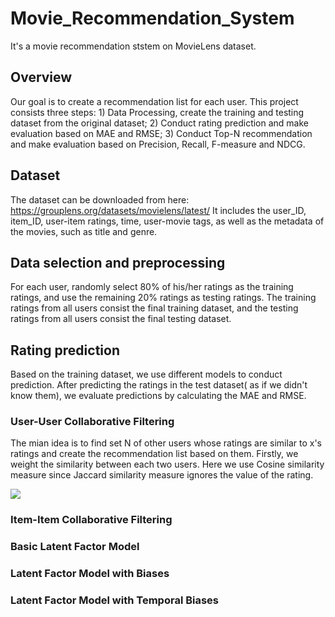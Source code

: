 
# Movie_Recommendation_System
It's a movie recommendation ststem on MovieLens dataset.
## Overview
Our goal is to create a recommendation list for each user. This project consists three steps: 1) Data Processing, create the training and testing dataset from the original dataset; 2) Conduct rating prediction and make evaluation based on MAE and RMSE; 3) Conduct Top-N recommendation and make evaluation based on Precision, Recall, F-measure and NDCG.
## Dataset
The	dataset	can	be	downloaded	from	here:	
https://grouplens.org/datasets/movielens/latest/
It includes the	user_ID, item_ID, user-item	ratings, time, user-movie	tags,	as well as the metadata	of	the	movies,	such	as title	and	genre.	
## Data selection and preprocessing
For each user, randomly select 80% of his/her ratings as the training ratings, and use the remaining 20% ratings as testing ratings. The training ratings from all users consist the final training dataset, and the testing ratings from all users consist the final testing dataset.
## Rating prediction
Based on the training dataset, we use different models to conduct prediction.
After predicting the ratings in the test dataset( as if we didn't know them), we evaluate predictions by calculating the MAE and RMSE.
### User-User Collaborative Filtering
The mian idea is to find set N of other users whose ratings are similar to x's ratings and create the recommendation list based on them.
Firstly, we weight the similarity between each two users. Here we use Cosine similarity measure since Jaccard similarity measure ignores the value of the rating.

![](http://latex.codecogs.com/gif.latex?\\frac{1}{1+sin(x)})
### Item-Item Collaborative Filtering
### Basic Latent Factor Model
### Latent Factor Model with Biases
### Latent Factor Model with Temporal Biases

